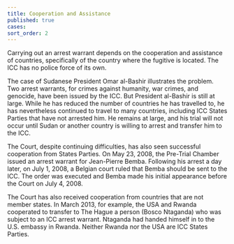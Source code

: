 ```yaml
---
title: Cooperation and Assistance
published: true
cases:
sort_order: 2
---
```



Carrying out an arrest warrant depends on the cooperation and assistance of countries, specifically of the country where the fugitive is located. The ICC has no police force of its own.

The case of Sudanese President Omar al-Bashir illustrates the problem. Two arrest warrants, for crimes against humanity, war crimes, and genocide, have been issued by the ICC. But President al-Bashir is still at large. While he has reduced the number of countries he has travelled to, he has nevertheless continued to travel to many countries, including ICC States Parties that have not arrested him. He remains at large, and his trial will not occur until Sudan or another country is willing to arrest and transfer him to the ICC.

The Court, despite continuing difficulties, has also seen successful cooperation from States Parties. On May 23, 2008, the Pre-Trial Chamber issued an arrest warrant for Jean-Pierre Bemba. Following his arrest a day later, on July 1, 2008, a Belgian court ruled that Bemba should be sent to the ICC. The order was executed and Bemba made his initial appearance before the Court on July 4, 2008.

The Court has also received cooperation from countries that are not member states. In March 2013, for example, the USA and Rwanda cooperated to transfer to The Hague a person (Bosco Ntaganda) who was subject to an ICC arrest warrant. Ntaganda had handed himself in to the U.S. embassy in Rwanda. Neither Rwanda nor the USA are ICC States Parties.